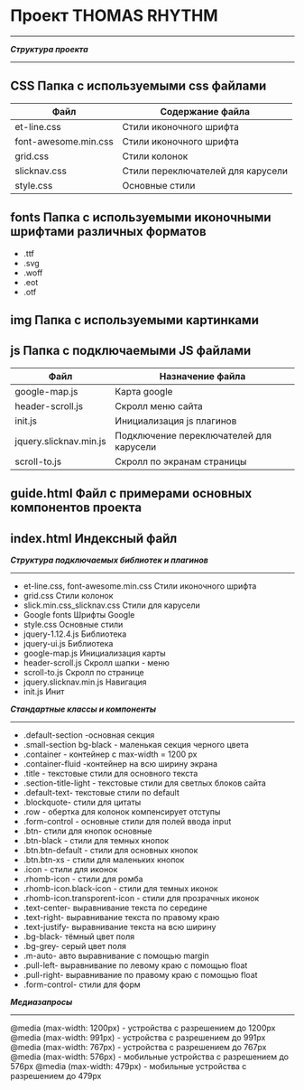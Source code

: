 # Проект  THOMAS RHYTHM
***
***Структура проекта***
***
## CSS Папка с используемыми css файлами 
Файл                | Содержание файла
-------------------- | -----------------
et-line.css          | Стили иконочного шрифта 
font-awesome.min.css | Стили иконочного шрифта
grid.css             | Стили колонок
slicknav.css         | Стили переключателей для карусели
style.css            | Основные стили 

## fonts Папка с используемыми иконочными шрифтами различных форматов
* .ttf
* .svg
* .woff
* .eot
* .otf

## img Папка с используемыми картинками

## js Папка с подключаемыми JS файлами
Файл                  | Назначение файла
----------------------|-----------------
google-map.js         | Карта google
header-scroll.js      | Скролл меню сайта
init.js               | Инициализация js плагинов 
jquery.slicknav.min.js| Подключение переключателей для карусели
scroll-to.js          | Скролл по экранам страницы

## guide.html Файл с примерами основных компонентов проекта

## index.html Индексный файл

***Структура подключаемых библиотек и плагинов***
***
* et-line.css, font-awesome.min.css      Стили иконочного шрифта 
* grid.css Стили колонок
* slick.min.css_slicknav.css Стили для карусели
* Google fonts Шрифты Google
* style.css Основные стили
* jquery-1.12.4.js Библиотека
* jquery-ui.js Библиотека
* google-map.js Инициализация карты
* header-scroll.js Скролл шапки - меню
* scroll-to.js Скролл по  странице
* jquery.slicknav.min.js Навигация
* init.js Инит

***Стандартные классы и компоненты***
***
* .default-section -основная секция
* .small-section bg-black - маленькая секция черного цвета
* .container - контейнер с max-width = 1200 px
* .container-fluid -контейнер на всю ширину экрана 
* .title - текстовые стили для основного текста
* .section-title-light - текстовые стили для светлых блоков сайта
* .default-text- текстовые стили по default
* .blockquote- стили для цитаты
* .row - обертка для колонок компенсирует отступы
* .form-control - основные стили для полей ввода input
* .btn- стили для кнопок основные
* .btn-black - стили для темных кнопок
* .btn.btn-default - стили для основных кнопок
* .btn.btn-xs - стили для маленьких кнопок
* .icon - стили для иконок
* .rhomb-icon - стили для ромба
* .rhomb-icon.black-icon - стили для темных иконок
* .rhomb-icon.transporent-icon - стили для прозрачных иконок
* .text-center- выравнивание текста по середине
* .text-right- выравнивание текста по правому краю
* .text-justify- выравнивание текста на всю ширину
* .bg-black- тёмный цвет поля
* .bg-grey- серый цвет поля
* .m-auto- авто выравнивание с помощью margin
* .pull-left- выравнивание по левому краю с помощью float
* .pull-right- выравнивание по правому краю с помощью float
* .form-control- стили для форм

***Медиазапросы***
***
@media (max-width: 1200px) - устройства c разрешением до 1200px
@media (max-width: 991px) - устройства c разрешением до 991px
@media (max-width: 767px) - устройства c разрешением до 767px
@media (max-width: 576px) - мобильные устройства c разрешением до 576px
@media (max-width: 479px) - мобильные устройства c разрешением до 479px


